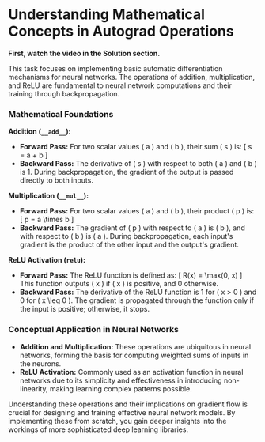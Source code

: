 # Understanding Mathematical Concepts in Autograd Operations

**First, watch the video in the Solution section.**

This task focuses on implementing basic automatic differentiation mechanisms for neural networks. The operations of addition, multiplication, and ReLU are fundamental to neural network computations and their training through backpropagation.

### Mathematical Foundations

**Addition (`__add__`):**
- **Forward Pass:** For two scalar values \( a \) and \( b \), their sum \( s \) is:
  \[
  s = a + b
  \]
- **Backward Pass:** The derivative of \( s \) with respect to both \( a \) and \( b \) is 1. During backpropagation, the gradient of the output is passed directly to both inputs.

**Multiplication (`__mul__`):**
- **Forward Pass:** For two scalar values \( a \) and \( b \), their product \( p \) is:
  \[
  p = a \times b
  \]
- **Backward Pass:** The gradient of \( p \) with respect to \( a \) is \( b \), and with respect to \( b \) is \( a \). During backpropagation, each input's gradient is the product of the other input and the output's gradient.

**ReLU Activation (`relu`):**
- **Forward Pass:** The ReLU function is defined as:
  \[
  R(x) = \max(0, x)
  \]
  This function outputs \( x \) if \( x \) is positive, and 0 otherwise.
- **Backward Pass:** The derivative of the ReLU function is 1 for \( x > 0 \) and 0 for \( x \leq 0 \). The gradient is propagated through the function only if the input is positive; otherwise, it stops.

### Conceptual Application in Neural Networks
- **Addition and Multiplication:** These operations are ubiquitous in neural networks, forming the basis for computing weighted sums of inputs in the neurons.
- **ReLU Activation:** Commonly used as an activation function in neural networks due to its simplicity and effectiveness in introducing non-linearity, making learning complex patterns possible.

Understanding these operations and their implications on gradient flow is crucial for designing and training effective neural network models. By implementing these from scratch, you gain deeper insights into the workings of more sophisticated deep learning libraries.

